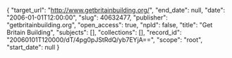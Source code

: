 {
  "target_url": "http://www.getbritainbuilding.org/", 
  "end_date": null, 
  "date": "2006-01-01T12:00:00", 
  "slug": 40632477, 
  "publisher": "getbritainbuilding.org", 
  "open_access": true, 
  "npld": false, 
  "title": "Get Britain Building", 
  "subjects": [], 
  "collections": [], 
  "record_id": "20060101T120000/dT/4pg0pJStRdQ/yb7EYjA==", 
  "scope": "root", 
  "start_date": null
}

